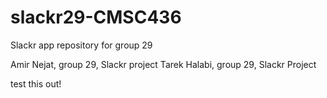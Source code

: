 # slackr29-CMSC436
Slackr app repository for group 29

Amir Nejat, group 29, Slackr project
Tarek Halabi, group 29, Slackr Project

test this out!

